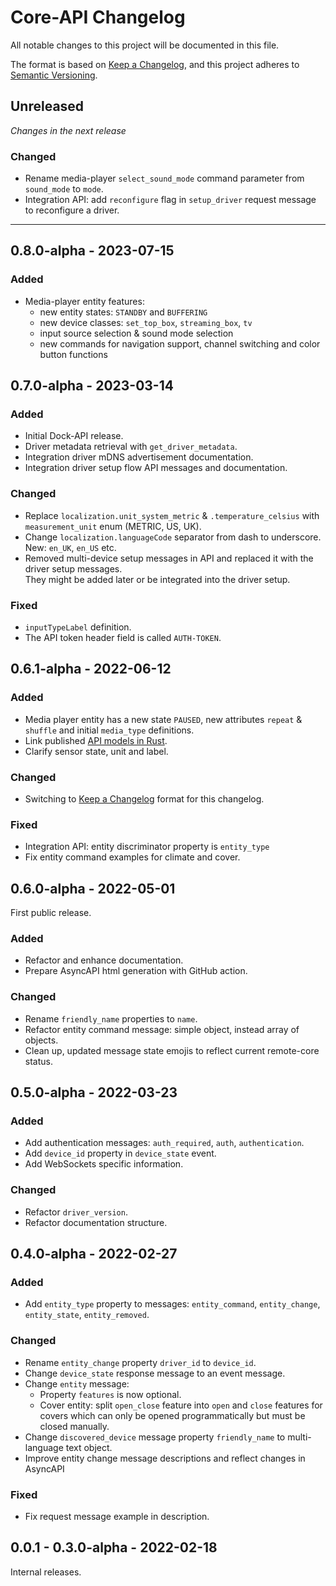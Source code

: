 # Core-API Changelog
All notable changes to this project will be documented in this file.

The format is based on [Keep a Changelog](https://keepachangelog.com/en/1.0.0/),
and this project adheres to [Semantic Versioning](https://semver.org/spec/v2.0.0.html).

## Unreleased

_Changes in the next release_

### Changed
- Rename media-player `select_sound_mode` command parameter from `sound_mode` to `mode`.
- Integration API: add `reconfigure` flag in `setup_driver` request message to reconfigure a driver.

---

## 0.8.0-alpha - 2023-07-15
### Added
- Media-player entity features:
  - new entity states: `STANDBY` and `BUFFERING`
  - new device classes: `set_top_box`, `streaming_box`, `tv`
  - input source selection & sound mode selection
  - new commands for navigation support, channel switching and color button functions

## 0.7.0-alpha - 2023-03-14
### Added
- Initial Dock-API release.
- Driver metadata retrieval with `get_driver_metadata`.
- Integration driver mDNS advertisement documentation.
- Integration driver setup flow API messages and documentation.

### Changed
- Replace `localization.unit_system_metric` & `.temperature_celsius` with `measurement_unit` enum (METRIC, US, UK). 
- Change `localization.languageCode` separator from dash to underscore. New: `en_UK`, `en_US` etc.
- Removed multi-device setup messages in API and replaced it with the driver setup messages.  
  They might be added later or be integrated into the driver setup.

### Fixed
- `inputTypeLabel` definition.
- The API token header field is called `AUTH-TOKEN`.

## 0.6.1-alpha - 2022-06-12
### Added
- Media player entity has a new state `PAUSED`, new attributes `repeat` & `shuffle` and initial `media_type` definitions.
- Link published [API models in Rust](https://github.com/unfoldedcircle/api-model-rs).
- Clarify sensor state, unit and label.

### Changed
- Switching to [Keep a Changelog](https://keepachangelog.com/en/1.0.0/) format for this changelog.

### Fixed
- Integration API: entity discriminator property is `entity_type`
- Fix entity command examples for climate and cover.

## 0.6.0-alpha - 2022-05-01

First public release.

### Added
- Refactor and enhance documentation.
- Prepare AsyncAPI html generation with GitHub action.

### Changed
- Rename `friendly_name` properties to `name`.
- Refactor entity command message: simple object, instead array of objects.
- Clean up, updated message state emojis to reflect current remote-core status.

## 0.5.0-alpha - 2022-03-23
### Added
- Add authentication messages: `auth_required`, `auth`, `authentication`.
- Add `device_id` property in `device_state` event.
- Add WebSockets specific information.

### Changed
- Refactor `driver_version`.
- Refactor documentation structure.

## 0.4.0-alpha - 2022-02-27
### Added
- Add `entity_type` property to messages: `entity_command`, `entity_change`, `entity_state`, `entity_removed`.

### Changed
- Rename `entity_change` property `driver_id` to `device_id`.
- Change `device_state` response message to an event message.
- Change `entity` message:
  - Property `features` is now optional.
  - Cover entity: split `open_close` feature into `open` and `close` features for covers which can only be opened
    programmatically but must be closed manually.
- Change `discovered_device` message property `friendly_name` to multi-language text object.
- Improve entity change message descriptions and reflect changes in AsyncAPI

### Fixed
- Fix request message example in description.

## 0.0.1 - 0.3.0-alpha - 2022-02-18

Internal releases.
